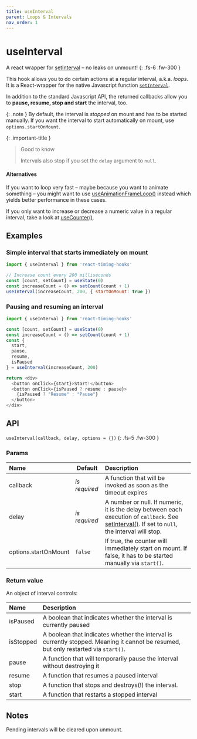 ```yaml
---
title: useInterval
parent: Loops & Intervals
nav_order: 1
---
```


# useInterval

A react wrapper for [setInterval](https://developer.mozilla.org/en-US/docs/Web/API/setInterval) – no leaks on unmount!
{: .fs-6 .fw-300 }

This hook allows you to do certain actions at a regular interval, a.k.a. *loops*. 
It is a React-wrapper for the native Javascript function [`setInterval`](https://developer.mozilla.org/en-US/docs/Web/API/setInterval).

In addition to the standard Javascript API, the returned callbacks allow you to **pause, resume, stop and start** the interval, too.

{: .note }
By default, the interval is _stopped_ on mount and has to be started manually. If you want the interval to start automatically on mount, use `options.startOnMount`.

{: .important-title }
> Good to know
>
> Intervals also stop if you set the `delay` argument to `null`.

#### Alternatives

If you want to loop very fast – maybe because you want to animate something – 
you might want to use [useAnimationFrameLoop()](/react-timing-hooks/animation-api/useAnimationFrameLoop.html) instead which yields better performance in these cases.

If you only want to increase or decrease a numeric value in a regular interval,
take a look at [useCounter()](/react-timing-hooks/intervals-api/useCounter.html).


## Examples

### Simple interval that starts immediately on mount

```javascript
import { useInterval } from 'react-timing-hooks'

// Increase count every 200 milliseconds
const [count, setCount] = useState(0)
const increaseCount = () => setCount(count + 1)
useInterval(increaseCount, 200, { startOnMount: true })
```

### Pausing and resuming an interval

```javascript
import { useInterval } from 'react-timing-hooks'

const [count, setCount] = useState(0)
const increaseCount = () => setCount(count + 1)
const {
  start,
  pause,
  resume,
  isPaused
} = useInterval(increaseCount, 200)

return <div>
  <button onClick={start}>Start!</button>
  <button onClick={isPaused ? resume : pause}>
    {isPaused ? "Resume" : "Pause"}
  </button>
</div>
```

## API

`useInterval(callback, delay, options = {})`
{: .fs-5 .fw-300 }

### Params

| Name                 | Default       | Description                                                                                                                                                                                                      |
|:---------------------|---------------|:-----------------------------------------------------------------------------------------------------------------------------------------------------------------------------------------------------------------|
| callback             | _is required_ | A function that will be invoked as soon as the timeout expires                                                                                                                                                   |
| delay                | _is required_ | A number or null. If numeric, it is the delay between each execution of `callback`. See [setInterval()](https://developer.mozilla.org/en-US/docs/Web/API/setInterval). If set to `null`, the interval will stop. |
| options.startOnMount | `false`       | If true, the counter will immediately start on mount. If false, it has to be started manually via `start()`.                                                                                                     |

### Return value

An object of interval controls:

| Name      | Description                                                                                                                         |
|:----------|:------------------------------------------------------------------------------------------------------------------------------------|
| isPaused  | A boolean that indicates whether the interval is currently paused                                                                   |
| isStopped | A boolean that indicates whether the interval is currently stopped. Meaning it cannot be resumed, but only restarted via `start()`. |
| pause     | A function that will temporarily pause the interval without destroying it                                                           |
| resume    | A function that resumes a paused interval                                                                                           |
| stop      | A function that stops and destroys(!) the interval.                                                                                 |
| start     | A function that restarts a stopped interval                                                                                         |


## Notes

Pending intervals will be cleared upon unmount.
